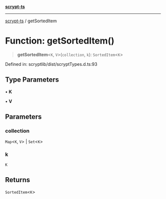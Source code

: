 [**scrypt-ts**](../README.md)

***

[scrypt-ts](../globals.md) / getSortedItem

# Function: getSortedItem()

> **getSortedItem**\<`K`, `V`\>(`collection`, `k`): `SortedItem`\<`K`\>

Defined in: scryptlib/dist/scryptTypes.d.ts:93

## Type Parameters

• **K**

• **V**

## Parameters

### collection

`Map`\<`K`, `V`\> | `Set`\<`K`\>

### k

`K`

## Returns

`SortedItem`\<`K`\>
